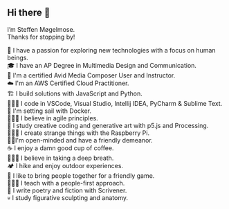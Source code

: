 ## Hi there 👋
I’m Steffen Møgelmose.\
Thanks for stopping by!


🧠 I have a passion for exploring new technologies with a focus on human beings.\
🎓 I have an AP Degree in Multimedia Design and Communication.\
🎥 I'm a certified Avid Media Composer User and Instructor.\
☁️ I'm an AWS Certified Cloud Practitioner.\
🏗️ I build solutions with JavaScript and Python.\
👨🏻‍💻 I code in VSCode, Visual Studio, Intellij IDEA, PyCharm & Sublime Text.\
🐳 I'm setting sail with Docker.\
🧗🏻‍♂️ I believe in agile principles.\
🦄 I study creative coding and generative art with p5.js and Processing.\
👨🏻‍🏭 I create strange things with the Raspberry Pi.\
🧔🏻‍ I'm open-minded and have a friendly demeanor.\
☕️ I enjoy a damn good cup of coffee.\
🧘🏻‍♂️ I believe in taking a deep breath.\
🏕️ I hike and enjoy outdoor experiences.\
🎲 I like to bring people together for a friendly game.\
👨🏻‍🏫 I teach with a people-first approach.\
📝 I write poetry and fiction with Scrivener.\
💀 I study figurative sculpting and anatomy.
<!--
**smogelmose/smogelmose** is a ✨ _special_ ✨ repository because its `README.md` (this file) appears on your GitHub profile.

Here are some ideas to get you started:

- 🔭 I’m currently working on ...
- 🌱 I’m currently learning ...
- 👯 I’m looking to collaborate on ...
- 🤔 I’m looking for help with ...
- 💬 Ask me about ...
- 📫 How to reach me: ...
- 😄 Pronouns: ...
- ⚡ Fun fact: ...
-->
